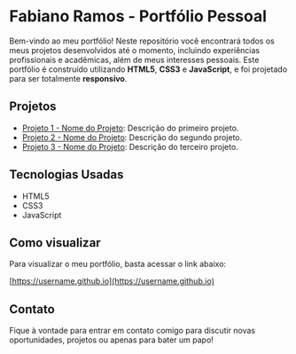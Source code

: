 # Fabiano Ramos - Portfólio Pessoal

Bem-vindo ao meu portfólio! Neste repositório você encontrará todos os meus projetos desenvolvidos até o momento, incluindo experiências profissionais e acadêmicas, além de meus interesses pessoais. Este portfólio é construído utilizando **HTML5**, **CSS3** e **JavaScript**, e foi projetado para ser totalmente **responsivo**.

## Projetos

- [Projeto 1 - Nome do Projeto](link-do-projeto): Descrição do primeiro projeto.
- [Projeto 2 - Nome do Projeto](link-do-projeto): Descrição do segundo projeto.
- [Projeto 3 - Nome do Projeto](link-do-projeto): Descrição do terceiro projeto.

## Tecnologias Usadas

- HTML5
- CSS3
- JavaScript

## Como visualizar

Para visualizar o meu portfólio, basta acessar o link abaixo:

[https://username.github.io](https://username.github.io)

## Contato

Fique à vontade para entrar em contato comigo para discutir novas oportunidades, projetos ou apenas para bater um papo!
